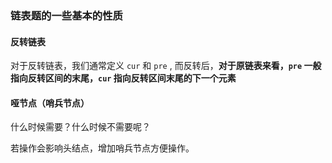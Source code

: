 ### 链表题的一些基本的性质

#### 反转链表

对于反转链表，我们通常定义 `cur` 和 `pre` , 而反转后，**对于原链表来看，`pre` 一般指向反转区间的末尾，`cur` 指向反转区间末尾的下一个元素**

#### 哑节点（哨兵节点）

什么时候需要？什么时候不需要呢？

若操作会影响头结点，增加哨兵节点方便操作。
